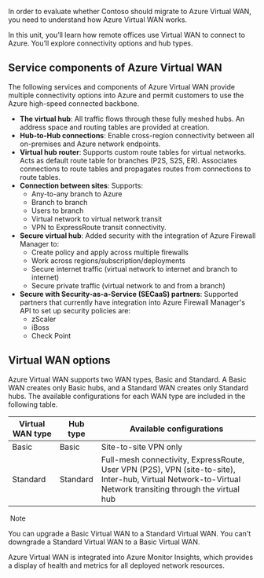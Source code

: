 
In order to evaluate whether Contoso should migrate to Azure Virtual WAN, you need to understand how Azure Virtual WAN works.

In this unit, you’ll learn how remote offices use Virtual WAN to connect to Azure. You’ll explore connectivity options and hub types.

## Service components of Azure Virtual WAN

The following services and components of Azure Virtual WAN provide multiple connectivity options into Azure and permit customers to use the Azure high-speed connected backbone.

- **The virtual hub**: All traffic flows through these fully meshed hubs. An address space and routing tables are provided at creation.
- **Hub-to-Hub connections**: Enable cross-region connectivity between all on-premises and Azure network endpoints.
- **Virtual hub router**: Supports custom route tables for virtual networks. Acts as default route table for branches (P2S, S2S, ER). Associates connections to route tables and propagates routes from connections to route tables.
- **Connection between sites**: Supports:
    - Any-to-any branch to Azure
    - Branch to branch
    - Users to branch
    - Virtual network to virtual network transit
    - VPN to ExpressRoute transit connectivity.
- **Secure virtual hub**: Added security with the integration of Azure Firewall Manager to:
    - Create policy and apply across multiple firewalls
    - Work across regions/subscription/deployments
    - Secure internet traffic (virtual network to internet and branch to internet)
    - Secure private traffic (virtual network to and from a branch)
- **Secure with Security-as-a-Service (SECaaS) partners**: Supported partners that currently have integration into Azure Firewall Manager's API to set up security policies are:
    - zScaler
    - iBoss
    - Check Point

## Virtual WAN options

Azure Virtual WAN supports two WAN types, Basic and Standard. A Basic WAN creates only Basic hubs, and a Standard WAN creates only Standard hubs. The available configurations for each WAN type are included in the following table.

|**Virtual WAN type**|**Hub type**|**Available configurations**|
|---|---|---|
|Basic|Basic|Site-to-site VPN only|
|Standard|Standard|Full-mesh connectivity, ExpressRoute, User VPN (P2S), VPN (site-to-site), Inter-hub, Virtual Network-to-Virtual Network transiting through the virtual hub|

 Note

You can upgrade a Basic Virtual WAN to a Standard Virtual WAN. You can't downgrade a Standard Virtual WAN to a Basic Virtual WAN.

Azure Virtual WAN is integrated into Azure Monitor Insights, which provides a display of health and metrics for all deployed network resources.